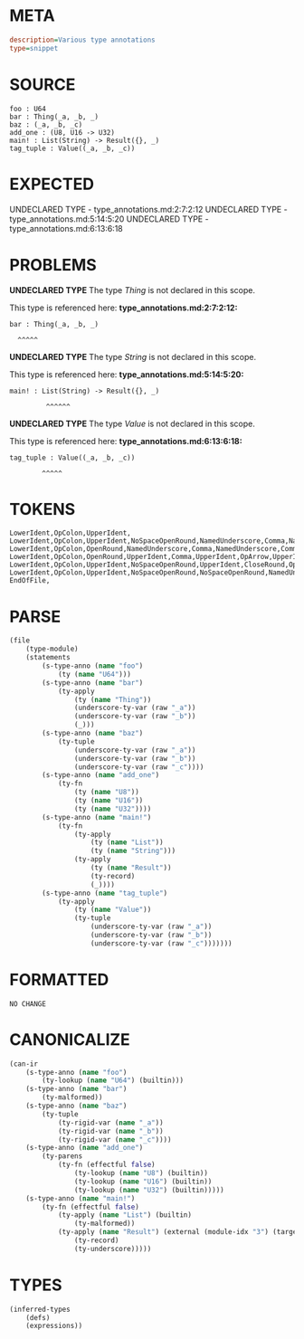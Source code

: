 # META
~~~ini
description=Various type annotations
type=snippet
~~~
# SOURCE
~~~roc
foo : U64
bar : Thing(_a, _b, _)
baz : (_a, _b, _c)
add_one : (U8, U16 -> U32)
main! : List(String) -> Result({}, _)
tag_tuple : Value((_a, _b, _c))
~~~
# EXPECTED
UNDECLARED TYPE - type_annotations.md:2:7:2:12
UNDECLARED TYPE - type_annotations.md:5:14:5:20
UNDECLARED TYPE - type_annotations.md:6:13:6:18
# PROBLEMS
**UNDECLARED TYPE**
The type _Thing_ is not declared in this scope.

This type is referenced here:
**type_annotations.md:2:7:2:12:**
```roc
bar : Thing(_a, _b, _)
```
      ^^^^^


**UNDECLARED TYPE**
The type _String_ is not declared in this scope.

This type is referenced here:
**type_annotations.md:5:14:5:20:**
```roc
main! : List(String) -> Result({}, _)
```
             ^^^^^^


**UNDECLARED TYPE**
The type _Value_ is not declared in this scope.

This type is referenced here:
**type_annotations.md:6:13:6:18:**
```roc
tag_tuple : Value((_a, _b, _c))
```
            ^^^^^


# TOKENS
~~~zig
LowerIdent,OpColon,UpperIdent,
LowerIdent,OpColon,UpperIdent,NoSpaceOpenRound,NamedUnderscore,Comma,NamedUnderscore,Comma,Underscore,CloseRound,
LowerIdent,OpColon,OpenRound,NamedUnderscore,Comma,NamedUnderscore,Comma,NamedUnderscore,CloseRound,
LowerIdent,OpColon,OpenRound,UpperIdent,Comma,UpperIdent,OpArrow,UpperIdent,CloseRound,
LowerIdent,OpColon,UpperIdent,NoSpaceOpenRound,UpperIdent,CloseRound,OpArrow,UpperIdent,NoSpaceOpenRound,OpenCurly,CloseCurly,Comma,Underscore,CloseRound,
LowerIdent,OpColon,UpperIdent,NoSpaceOpenRound,NoSpaceOpenRound,NamedUnderscore,Comma,NamedUnderscore,Comma,NamedUnderscore,CloseRound,CloseRound,
EndOfFile,
~~~
# PARSE
~~~clojure
(file
	(type-module)
	(statements
		(s-type-anno (name "foo")
			(ty (name "U64")))
		(s-type-anno (name "bar")
			(ty-apply
				(ty (name "Thing"))
				(underscore-ty-var (raw "_a"))
				(underscore-ty-var (raw "_b"))
				(_)))
		(s-type-anno (name "baz")
			(ty-tuple
				(underscore-ty-var (raw "_a"))
				(underscore-ty-var (raw "_b"))
				(underscore-ty-var (raw "_c"))))
		(s-type-anno (name "add_one")
			(ty-fn
				(ty (name "U8"))
				(ty (name "U16"))
				(ty (name "U32"))))
		(s-type-anno (name "main!")
			(ty-fn
				(ty-apply
					(ty (name "List"))
					(ty (name "String")))
				(ty-apply
					(ty (name "Result"))
					(ty-record)
					(_))))
		(s-type-anno (name "tag_tuple")
			(ty-apply
				(ty (name "Value"))
				(ty-tuple
					(underscore-ty-var (raw "_a"))
					(underscore-ty-var (raw "_b"))
					(underscore-ty-var (raw "_c")))))))
~~~
# FORMATTED
~~~roc
NO CHANGE
~~~
# CANONICALIZE
~~~clojure
(can-ir
	(s-type-anno (name "foo")
		(ty-lookup (name "U64") (builtin)))
	(s-type-anno (name "bar")
		(ty-malformed))
	(s-type-anno (name "baz")
		(ty-tuple
			(ty-rigid-var (name "_a"))
			(ty-rigid-var (name "_b"))
			(ty-rigid-var (name "_c"))))
	(s-type-anno (name "add_one")
		(ty-parens
			(ty-fn (effectful false)
				(ty-lookup (name "U8") (builtin))
				(ty-lookup (name "U16") (builtin))
				(ty-lookup (name "U32") (builtin)))))
	(s-type-anno (name "main!")
		(ty-fn (effectful false)
			(ty-apply (name "List") (builtin)
				(ty-malformed))
			(ty-apply (name "Result") (external (module-idx "3") (target-node-idx "3"))
				(ty-record)
				(ty-underscore)))))
~~~
# TYPES
~~~clojure
(inferred-types
	(defs)
	(expressions))
~~~
